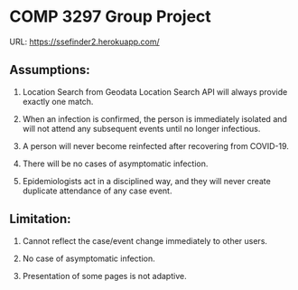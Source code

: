 # COMP 3297 Group Project

URL: https://ssefinder2.herokuapp.com/

## Assumptions:
1. Location Search from Geodata Location Search API will always provide exactly one match.

2. When an infection is confirmed, the person is immediately isolated and will not attend any subsequent events until no longer infectious.

3. A person will never become reinfected after recovering from COVID-19. 

4. There will be no cases of asymptomatic infection.

5. Epidemiologists act in a disciplined way, and they will never create duplicate attendance of any case event.

## Limitation:
1. Cannot reflect the case/event change immediately to other users.

2. No case of asymptomatic infection.

3. Presentation of some pages is not adaptive.
